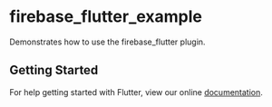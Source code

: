# firebase_flutter_example

Demonstrates how to use the firebase_flutter plugin.

## Getting Started

For help getting started with Flutter, view our online
[documentation](https://flutter.io/).
